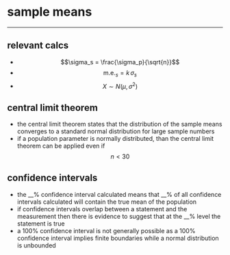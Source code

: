 # sample means

***

## **relevant calcs**
- $$\sigma_s = \frac{\sigma_p}{\sqrt{n}}$$
- $$\mathrm{m.e.}_s = k \, \sigma_s$$
- $$X \sim N(\mu, \sigma^2)$$

## **central limit theorem**
- the central limit theorem states that the distribution of the sample means converges to a standard normal distribution for large sample numbers
- if a population parameter is normally distributed, than the central limit theorem can be applied even if $$n < 30$$

## **confidence intervals**
- the \_\_% confidence interval calculated means that \_\_% of all confidence intervals calculated will contain the true mean of the population
- if confidence intervals overlap between a statement and the measurement then there is evidence to suggest that at the \_\_% level the statement is true
- a 100% confidence interval is not generally possible as a 100% confidence interval implies finite boundaries while a normal distribution is unbounded
